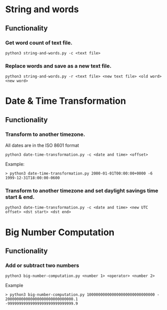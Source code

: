 # String and words
## Functionality
### Get word count of text file.
```
python3 string-and-words.py -c <text file>
``` 
### Replace words and save as a new text file.
```
python3 string-and-words.py -r <text file> <new text file> <old word> <new word>
```

# Date & Time Transformation
## Functionality
### Transform to another timezone.
All dates are in the ISO 8601 format
```
python3 date-time-transformation.py -c <date and time> <offset>
```

Example:
```
> python3 date-time-transformation.py 2000-01-01T00:00:00+0000 -6
1999-12-31T18:00:00-0600
```
### Transform to another timezone and set daylight savings time start & end.
```
python3 date-time-transformation.py -c <date and time> <new UTC offset> <dst start> <dst end>
```

# Big Number Computation
## Functionality
### Add or subtract two numbers
```
python3 big-number-computation.py <number 1> <operator> <number 2>
```
Example
```
> python3 big-number-computation.py 100000000000000000000000000000 - 200000000000000000000000000000.1
-99999999999999999999999999999.9
```
